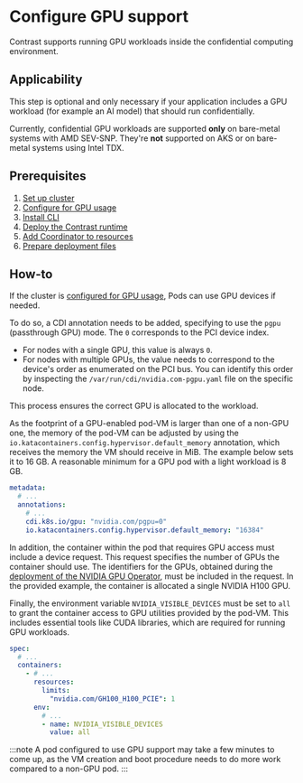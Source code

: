 # Configure GPU support

Contrast supports running GPU workloads inside the confidential computing environment.

## Applicability

This step is optional and only necessary if your application includes a GPU workload (for example an AI model) that should run confidentially.

Currently, confidential GPU workloads are supported **only** on bare-metal systems with AMD SEV-SNP.
They're **not** supported on AKS or on bare-metal systems using Intel TDX.

## Prerequisites

1. [Set up cluster](../cluster-setup/bare-metal.md)
2. [Configure for GPU usage](../../howto/cluster-setup/bare-metal.md#preparing-a-cluster-for-gpu-usage)
2. [Install CLI](../install-cli.md)
3. [Deploy the Contrast runtime](./runtime-deployment.md)
4. [Add Coordinator to resources](add-coordinator.md)
5. [Prepare deployment files](./deployment-file-preparation.md)

## How-to

If the cluster is [configured for GPU usage](../../howto/cluster-setup/bare-metal.md#preparing-a-cluster-for-gpu-usage), Pods can use GPU devices if needed.

To do so, a CDI annotation needs to be added, specifying to use the `pgpu` (passthrough GPU) mode. The `0` corresponds to the PCI device index.

- For nodes with a single GPU, this value is always `0`.
- For nodes with multiple GPUs, the value needs to correspond to the device's order as enumerated on the PCI bus. You can identify this order by inspecting the `/var/run/cdi/nvidia.com-pgpu.yaml` file on the specific node.

This process ensures the correct GPU is allocated to the workload.

As the footprint of a GPU-enabled pod-VM is larger than one of a non-GPU one, the memory of the pod-VM can be adjusted by using the `io.katacontainers.config.hypervisor.default_memory` annotation, which receives the memory the
VM should receive in MiB. The example below sets it to 16 GB. A reasonable minimum for a GPU pod with a light workload is 8 GB.

```yaml
metadata:
  # ...
  annotations:
    # ...
    cdi.k8s.io/gpu: "nvidia.com/pgpu=0"
    io.katacontainers.config.hypervisor.default_memory: "16384"
```

In addition, the container within the pod that requires GPU access must include a device request.
This request specifies the number of GPUs the container should use.
The identifiers for the GPUs, obtained during the [deployment of the NVIDIA GPU Operator](../cluster-setup/bare-metal.md#preparing-a-cluster-for-gpu-usage), must be included in the request.
In the provided example, the container is allocated a single NVIDIA H100 GPU.

Finally, the environment variable `NVIDIA_VISIBLE_DEVICES` must be set to `all` to grant the container access to GPU utilities provided by the pod-VM. This includes essential tools like CUDA libraries, which are required for running GPU workloads.

```yaml
spec:
  # ...
  containers:
    - # ...
      resources:
        limits:
          "nvidia.com/GH100_H100_PCIE": 1
      env:
        # ...
        - name: NVIDIA_VISIBLE_DEVICES
          value: all
```

:::note
A pod configured to use GPU support may take a few minutes to come up, as the VM creation and boot procedure needs to do more work compared to a non-GPU pod.
:::
